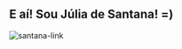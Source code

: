 ## E aí! Sou Júlia de Santana! =)

<img align="center" alt="santana-link" src="https://cdn.discordapp.com/attachments/630463826323832853/1275167193839042602/legend-o-zelda-link.gif?ex=66c4e77e&is=66c395fe&hm=ced6f1a86cc84dd57cf62f50901fc1a17b8066616e1e4db46c8426ee8ce857e5&">

<!--
**santana-alt/santana-alt** is a ✨ _special_ ✨ repository because its `README.md` (this file) appears on your GitHub profile.

Here are some ideas to get you started:

- 🔭 I’m currently working on ...
- 🌱 I’m currently learning ...
- 👯 I’m looking to collaborate on ...
- 🤔 I’m looking for help with ...
- 💬 Ask me about ...
- 📫 How to reach me: ...
- 😄 Pronouns: ...
- ⚡ Fun fact: ...
-->

